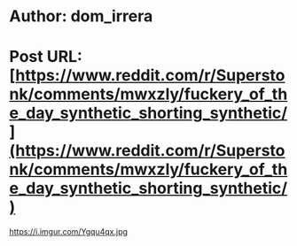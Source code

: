 # Author: dom_irrera
# Post URL: [https://www.reddit.com/r/Superstonk/comments/mwxzly/fuckery_of_the_day_synthetic_shorting_synthetic/](https://www.reddit.com/r/Superstonk/comments/mwxzly/fuckery_of_the_day_synthetic_shorting_synthetic/)


https://i.imgur.com/Ygqu4qx.jpg